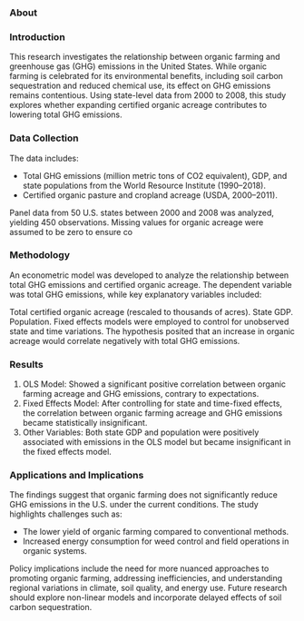 ### About

### Introduction
This research investigates the relationship between organic farming and greenhouse gas (GHG) emissions in the United States. While organic farming is celebrated for its environmental benefits, including soil carbon sequestration and reduced chemical use, its effect on GHG emissions remains contentious. Using state-level data from 2000 to 2008, this study explores whether expanding certified organic acreage contributes to lowering total GHG emissions.

### Data Collection
The data includes:
- Total GHG emissions (million metric tons of CO2 equivalent), GDP, and state populations from the World Resource Institute (1990–2018).
- Certified organic pasture and cropland acreage (USDA, 2000–2011).
  
Panel data from 50 U.S. states between 2000 and 2008 was analyzed, yielding 450 observations. Missing values for organic acreage were assumed to be zero to ensure co
  
### Methodology
An econometric model was developed to analyze the relationship between total GHG emissions and certified organic acreage. The dependent variable was total GHG emissions, while key explanatory variables included:

Total certified organic acreage (rescaled to thousands of acres).
State GDP.
Population.
Fixed effects models were employed to control for unobserved state and time variations. The hypothesis posited that an increase in organic acreage would correlate negatively with total GHG emissions.

### Results
1. OLS Model: Showed a significant positive correlation between organic farming acreage and GHG emissions, contrary to expectations.
2. Fixed Effects Model: After controlling for state and time-fixed effects, the correlation between organic farming acreage and GHG emissions became statistically insignificant.
3. Other Variables: Both state GDP and population were positively associated with emissions in the OLS model but became insignificant in the fixed effects model.

### Applications and Implications
The findings suggest that organic farming does not significantly reduce GHG emissions in the U.S. under the current conditions. The study highlights challenges such as:
- The lower yield of organic farming compared to conventional methods.
- Increased energy consumption for weed control and field operations in organic systems.
  
Policy implications include the need for more nuanced approaches to promoting organic farming, addressing inefficiencies, and understanding regional variations in climate, soil quality, and energy use. Future research should explore non-linear models and incorporate delayed effects of soil carbon sequestration.


